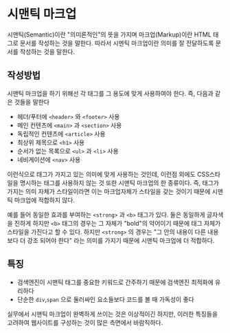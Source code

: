 # 시맨틱 마크업

시맨틱(Semantic)이란 "의미론적인"의 뜻을 가지며 마크업(Markup)이란 HTML 태그로 문서를 작성하는 것을 말한다. 따라서 시멘틱 마크업이란 의미를 잘 전달하도록 문서를 작성하는 것을 말한다.

## 작성방법

시맨틱 마크업을 하기 위해선 각 태그를 그 용도에 맞게 사용하여야 한다. 즉, 다음과 같은 것들을 말한다

+ 헤더/푸터에 `<header>` 와 `<footer>` 사용
+ 메인 컨텐츠에 `<main>` 과 `<section>` 사용
+ 독립적인 컨텐츠에 `<article>` 사용
+ 최상위 제목으로 `<h1>` 사용
+ 순서가 없는 목록으로 `<ul>` 과 `<li>` 사용
+ 네비게이션에 `<nav>` 사용

이런식으로 태그가 가지고 있는 의미에 맞게 사용하는 것인데, 이런점 외에도 CSS스타일을 명시하는 태그를 사용하지 않는 것 또한 시맨틱 마크업의 한 종류이다. 즉, 태그가 가지는 의미 자체가 스타일이라면 이는 마크업자체가 스타일을 갖는 것이기 때문에 시맨틱 마크업에 적합하지 않다. 

예를 들어 동일한 효과를 부여하는 `<strong>` 과 `<b>` 태그가 있다. 둘은 동일하게 글자색을 진하게 하지만 `<b>` 태그의 경우는 그 자체가 "bold"의 약어이기 때문에 태그 자체가 스타일을 가진다고 할 수 있다. 하지만 `<strong>` 의 경우는 "그 안의 내용이 다른 내용보다 더 강조 되어야 한다" 라는 의미를 가지기 때문에 시맨틱 마크업에 더 적합하다.


## 특징

+ 검색엔진이 시맨틱 태그를 중요한 키워드로 간주하기 때문에 검색엔진 최적화에 유리하다
+ 단순한 `div`,`span` 으로 둘러싸인 요소들보다 코드를 볼 때 가독성이 좋다

실무에서 시맨틱 마크업이 완벽하게 쓰이는 것은 이상적이긴 하지만, 이러한 특징들을 고려하여 웹사이트를 구성하는 것이 많은 측면에서 바람직하다.